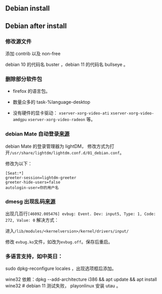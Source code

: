 ## Debian install


## Debian after install

### 修改源文件

添加 contrib 以及 non-free

debian 10 的代码名 buster ，debian 11 的代码名 bullseye 。

> 


### 删除部分软件包

- firefox 的语言包。

- 数量众多的 task-%language-desktop

- 没有硬件的显卡驱动： `xserver-xorg-video-ati` `xserver-xorg-video-amdgpu` `xserver-xorg-video-radeon` 等。



### debian Mate 自动登录[来源](https://ubuntu-mate.community/t/auto-login-to-the-desktop/60)

  debian Mate 的登录管理器为 lightDM， 修改方式为打开`/usr/share/lightdm/lightdm.conf.d/01_debian.conf`。
  
  修改为以下：
  
  ```
[Seat:*]
greeter-session=lightdm-greeter
greeter-hide-users=false
autologin-user=你的用户名
```

### dmesg 出现乱码[来源](http://forums.debian.net/viewtopic.php?t=8457)

出现几百行`[46092.005476] evbug: Event. Dev: input5, Type: 1, Code: 272, Value: 0`
解决方式：

  进入`/lib/modules/<kernelversion>/kernel/drivers/input/`
  
  修改 `evbug.ko`文件，如改为`evbug.off`。保存后重启。
  
  
### 多语言支持，如中英日：
  
 sudo dpkg-reconfigure locales ，出现选项框后添加。
 
 wine32 依赖：dpkg --add-architecture i386 && apt update && apt install wine32 # debian 11 测试失败， playonlinux 安装 utau 。
